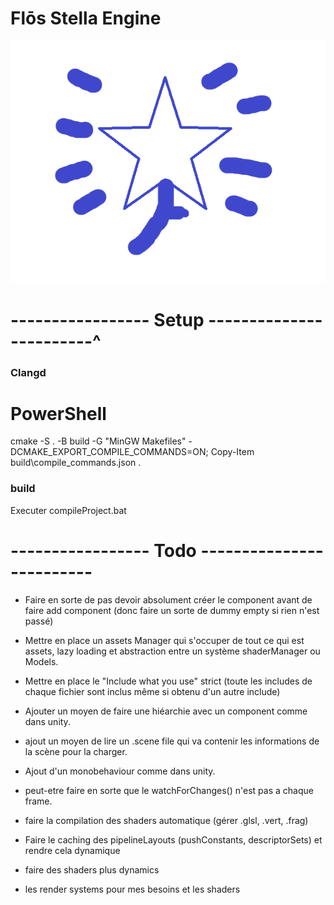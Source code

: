 # Flōs Stella Engine
![Project Logo](images_readMe/logo_Flos_Stella_1.png)

# ----------------- Setup ------------------------^

### Clangd
# PowerShell
cmake -S . -B build -G "MinGW Makefiles" -DCMAKE_EXPORT_COMPILE_COMMANDS=ON; Copy-Item build\compile_commands.json .


### build
Executer compileProject.bat


# ----------------- Todo -------------------------
- Faire en sorte de pas devoir absolument créer le component avant de faire add component (donc faire un sorte de dummy empty si rien n'est passé)

- Mettre en place un assets Manager qui s'occuper de tout ce qui est assets, lazy loading et abstraction entre un système shaderManager ou Models.

- Mettre en place le "Include what you use" strict (toute les includes de chaque fichier sont inclus même si obtenu d'un autre include)

- Ajouter un moyen de faire une hiéarchie avec un component comme dans unity.

- ajout un moyen de lire un .scene file qui va contenir les informations de la scène pour la charger.

- Ajout d'un monobehaviour comme dans unity.

- peut-etre faire en sorte que le watchForChanges() n'est pas a chaque frame.

- faire la compilation des shaders automatique (gérer .glsl, .vert, .frag)

- Faire le caching des pipelineLayouts (pushConstants, descriptorSets) et rendre cela dynamique 

- faire des shaders plus dynamics

- les render systems pour mes besoins et les shaders
